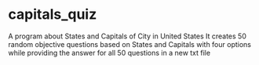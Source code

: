 # capitals_quiz
A program about States and Capitals of City in United States
It creates 50 random objective questions based on States and Capitals with four options while providing the answer for all 50 questions in a new txt file
